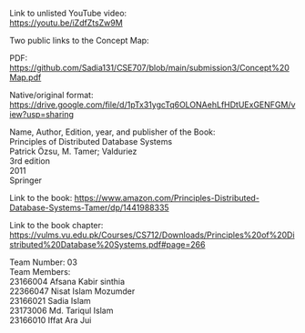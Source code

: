Link to unlisted YouTube video:\
https://youtu.be/iZdfZtsZw9M

Two public links to the Concept Map:

PDF:\
https://github.com/Sadia131/CSE707/blob/main/submission3/Concept%20Map.pdf

Native/original format: \
https://drive.google.com/file/d/1pTx31ygcTq6OLONAehLfHDtUExGENFGM/view?usp=sharing

Name, Author, Edition, year, and publisher of the Book:\
Principles of Distributed Database Systems\
Patrick Özsu, M. Tamer; Valduriez\
3rd edition\
2011\
Springer

Link to the book:
https://www.amazon.com/Principles-Distributed-Database-Systems-Tamer/dp/1441988335

Link to the book chapter:
https://vulms.vu.edu.pk/Courses/CS712/Downloads/Principles%20of%20Distributed%20Database%20Systems.pdf#page=266

Team Number: 03\
Team Members:\
23166004 Afsana Kabir sinthia\
22366047 Nisat Islam Mozumder\
23166021 Sadia Islam\
23173006 Md. Tariqul Islam\
23166010 Iffat Ara Jui
